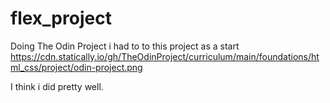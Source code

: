 # flex_project


  Doing The Odin Project i had to to this project as a start https://cdn.statically.io/gh/TheOdinProject/curriculum/main/foundations/html_css/project/odin-project.png 
  
  I think i did pretty well.
